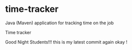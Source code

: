 # time-tracker
Java (Maven) application for tracking time on the job

Time tracker

Good Night Students!!!
this is my latest commit again okay !
